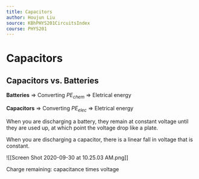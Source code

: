 ```yaml
---
title: Capacitors
author: Houjun Liu
source: KBhPHYS201CircuitsIndex
course: PHYS201
---
```


# Capacitors
## Capacitors vs. Batteries
**Batteries** => Converting $PE_{chem}$ => Eletrical energy

**Capacitors** => Converting $PE_{elec}$ => Eletrical energy

When you are discharging a battery, they remain at constant voltage until they are used up, at which point the voltage drop like a plate.
 
When you are discharging a capacitor, there is a linear fall in voltage that is constant.

![[Screen Shot 2020-09-30 at 10.25.03 AM.png]]

Charge remaining: capacitance times voltage

